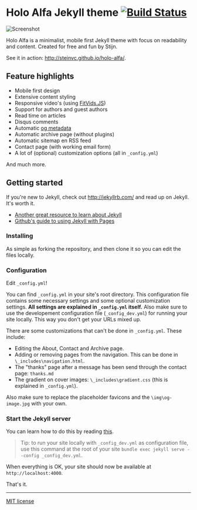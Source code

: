 # Holo Alfa Jekyll theme [![Build Status](https://travis-ci.org/steinvc/holo-alfa.svg?branch=master)](https://travis-ci.org/steinvc/holo-alfa) #

![Screenshot](http://i.imgur.com/Gi46aag.jpg)

Holo Alfa is a minimalist, mobile first Jekyll theme with focus on readability and content. Created for free and fun by Stijn.

See it in action: http://steinvc.github.io/holo-alfa/.

## Feature highlights ##

* Mobile first design
* Extensive content styling
* Responsive video's (using [FitVids.JS](http://fitvidsjs.com/))
* Support for authors and guest authors
* Read time on articles
* Disqus comments
* Automatic [og metadata](http://ogp.me/)
* Automatic archive page (without plugins)
* Automatic sitemap en RSS feed
* Contact page (with working email form)
* A lot of (optional) customization options (all in `_config.yml`)

And much more.

## Getting started ##

If you're new to Jekyll, check out http://jekyllrb.com/ and read up on Jekyll. It's worth it.

* [Another great resource to learn about Jekyll](http://www.smashingmagazine.com/2014/08/build-blog-jekyll-github-pages/)
* [Github's guide to using Jekyll with Pages](https://help.github.com/articles/using-jekyll-with-pages/)

### Installing ##

As simple as forking the repository, and then clone it so you can edit the files locally.

### Configuration ###

Edit `_config.yml`!

You can find `_config.yml` in your site's root directory. This configuration file contains some necessary settings and some optional customization settings. **All settings are explained in `_config.yml` itself.** Also make sure to use the developement configuration file (`_config_dev.yml`) for running your site locally. This way you don't get your URLs mixed up.

There are some customizations that can't be done in `_config.yml`. These include:

* Editing the About, Contact and Archive page.
* Adding or removing pages from the navigation. This can be done in `\_includes\navigation.html`.
* The "thanks" page after a message has been send through the contact page: `thanks.md`
* The gradient on cover images: `\_includes\gradient.css` (this is explained in `_config.yml`).

Also make sure to replace the placeholder favicons and the `\img\og-image.jpg` with your own.

### Start the Jekyll server ###

You can learn how to do this by reading [this](https://help.github.com/articles/using-jekyll-with-pages/).

> Tip: to run your site locally with `_config_dev.yml` as configuration file, use this command at the root of your site `bundle exec jekyll serve --config _config_dev.yml`.

When everything is OK, your site should now be available at `http://localhost:4000`.

That's it.

---

[MIT license](http://opensource.org/licenses/MIT)
